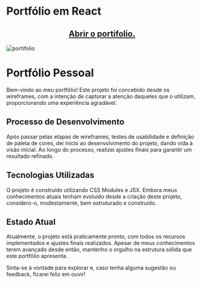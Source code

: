 # Portfólio em React

<h2 align="center"><a href="https://iagoluancj.github.io/Portifolio-React/">Abrir o portifolio.</a></h2>

![portifolio](https://github.com/iagoluancj/Portifolio-React/assets/86308522/71961160-bd20-428c-9e1f-aeb9cf90295c)

# Portfólio Pessoal

Bem-vindo ao meu portfólio! Este projeto foi concebido desde os wireframes, com a intenção de capturar a atenção daqueles que o utilizam, proporcionando uma experiência agradável.

## Processo de Desenvolvimento

Após passar pelas etapas de wireframes, testes de usabilidade e definição de paleta de cores, dei início ao desenvolvimento do projeto, dando vida à visão inicial. Ao longo do processo, realizei ajustes finais para garantir um resultado refinado.

## Tecnologias Utilizadas

O projeto é construído utilizando CSS Modules e JSX. Embora meus conhecimentos atuais tenham evoluído desde a criação deste projeto, considero-o, modestamente, bem estruturado e construído.

## Estado Atual

Atualmente, o projeto está praticamente pronto, com todos os recursos implementados e ajustes finais realizados. Apesar de meus conhecimentos terem avançado desde então, mantenho o orgulho na estrutura sólida que este portfólio apresenta.

Sinta-se à vontade para explorar e, caso tenha alguma sugestão ou feedback, ficarei feliz em ouvir!

